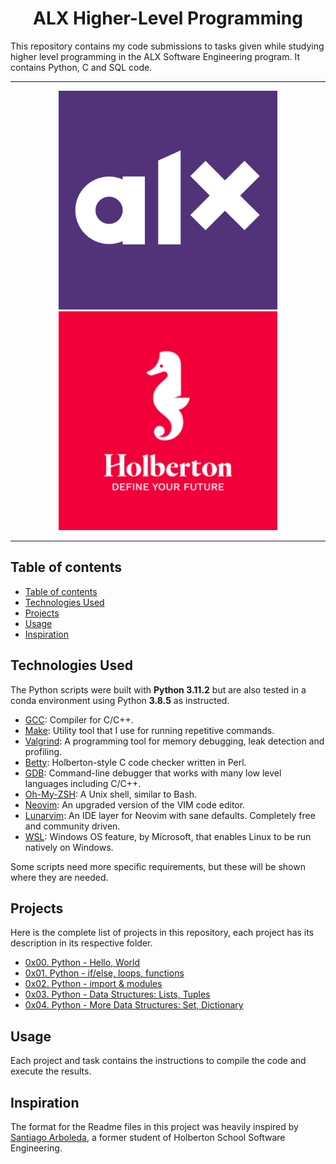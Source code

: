 <h1 align="center">ALX Higher-Level Programming</h1>
This repository contains my code submissions to tasks given while studying higher level programming in the ALX Software Engineering program. It contains Python, C and SQL code.

---

<p align="center">
<a target="_blank" href="https://www.alxafrica.com/"><img src="https://github.com/Cofucan/alx-low_level_programming/blob/main/alx.jpg?raw=true" width="350"></a>
<a target="_blank" href="https://www.holbertonschool.com/"><img src="https://github.com/Cofucan/alx-low_level_programming/blob/main/holby.jpg?raw=true" width="350"></a>
</p>

---

## Table of contents

- [Table of contents](#table-of-contents)
- [Technologies Used](#technologies-used)
- [Projects](#projects)
- [Usage](#usage)
- [Inspiration](#inspiration)

## Technologies Used

The Python scripts were built with **Python 3.11.2** but are also tested in a conda environment using Python **3.8.5** as instructed.

- [GCC](https://gcc.gnu.org/): Compiler for C/C++.
- [Make](https://www.gnu.org/software/make/manual/make.html): Utility tool that I use for running repetitive commands.
- [Valgrind](https://valgrind.org/): A programming tool for memory debugging, leak detection and profiling.
- [Betty](https://github.com/holbertonschool/Betty): Holberton-style C code checker written in Perl.
- [GDB](https://www.sourceware.org/gdb/): Command-line debugger that works with many low level languages including C/C++.
- [Oh-My-ZSH](https://ohmyz.sh/): A Unix shell, similar to Bash.
- [Neovim](https://neovim.io/): An upgraded version of the VIM code editor.
- [Lunarvim](https://www.lunarvim.org/): An IDE layer for Neovim with sane defaults. Completely free and community driven.
- [WSL](https://learn.microsoft.com/en-us/windows/wsl/install): Windows OS feature, by Microsoft, that enables Linux to be run natively on Windows.

Some scripts need more specific requirements, but these will be shown where they are needed.

## Projects

Here is the complete list of projects in this repository, each project has its description in its respective folder.

- [0x00. Python - Hello, World](https://github.com/Cofucan/alx-higher_level_programming/tree/main/0x00-python-hello_world)
- [0x01. Python - if/else, loops, functions](https://github.com/Cofucan/alx-higher_level_programming/tree/main/0x01-python-if_else_loops_functions)
- [0x02. Python - import & modules](https://github.com/Cofucan/alx-higher_level_programming/tree/main/0x02-python-import_modules)
- [0x03. Python - Data Structures: Lists, Tuples](https://github.com/Cofucan/alx-higher_level_programming/tree/main/0x03-python-data_structures)
- [0x04. Python - More Data Structures: Set, Dictionary](https://github.com/Cofucan/alx-higher_level_programming/tree/main/0x04-python-more_data_structures)

## Usage

Each project and task contains the instructions to compile the code and execute the results.

## Inspiration

The format for the Readme files in this project was heavily inspired by [Santiago Arboleda](https://github.com/monoprosito), a former student of Holberton School Software Engineering.
